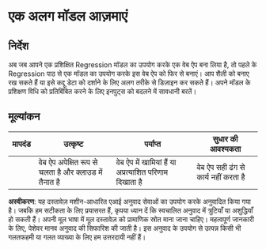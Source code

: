 # एक अलग मॉडल आज़माएं

## निर्देश

अब जब आपने एक प्रशिक्षित Regression मॉडल का उपयोग करके एक वेब ऐप बना लिया है, तो पहले के Regression पाठ से एक मॉडल का उपयोग करके इस वेब ऐप को फिर से बनाएं। आप शैली को बनाए रख सकते हैं या इसे कद्दू डेटा को दर्शाने के लिए अलग तरीके से डिज़ाइन कर सकते हैं। अपने मॉडल के प्रशिक्षण विधि को प्रतिबिंबित करने के लिए इनपुट्स को बदलने में सावधानी बरतें।

## मूल्यांकन

| मापदंड                     | उत्कृष्ट                                                  | पर्याप्त                                                  | सुधार की आवश्यकता                      |
| -------------------------- | --------------------------------------------------------- | --------------------------------------------------------- | -------------------------------------- |
| | वेब ऐप अपेक्षित रूप से चलता है और क्लाउड में तैनात है | वेब ऐप में खामियां हैं या अप्रत्याशित परिणाम दिखाता है | वेब ऐप सही ढंग से कार्य नहीं करता है |

**अस्वीकरण**:
यह दस्तावेज़ मशीन-आधारित एआई अनुवाद सेवाओं का उपयोग करके अनुवादित किया गया है। जबकि हम सटीकता के लिए प्रयासरत हैं, कृपया ध्यान दें कि स्वचालित अनुवाद में त्रुटियाँ या अशुद्धियाँ हो सकती हैं। अपनी मूल भाषा में मूल दस्तावेज़ को प्रामाणिक स्रोत माना जाना चाहिए। महत्वपूर्ण जानकारी के लिए, पेशेवर मानव अनुवाद की सिफारिश की जाती है। इस अनुवाद के उपयोग से उत्पन्न किसी भी गलतफहमी या गलत व्याख्या के लिए हम उत्तरदायी नहीं हैं।
